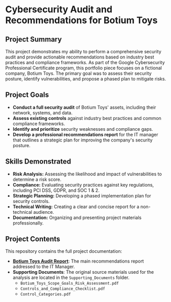 # **Cybersecurity Audit and Recommendations for Botium Toys**

## **Project Summary**

This project demonstrates my ability to perform a comprehensive security audit and provide actionable recommendations based on industry best practices and compliance frameworks. As part of the Google Cybersecurity Professional Certificate program, this portfolio piece focuses on a fictional company, Botium Toys. The primary goal was to assess their security posture, identify vulnerabilities, and propose a phased plan to mitigate risks.

## **Project Goals**

* **Conduct a full security audit** of Botium Toys' assets, including their network, systems, and data.  
* **Assess existing controls** against industry best practices and common compliance frameworks.  
* **Identify and prioritize** security weaknesses and compliance gaps.  
* **Develop a professional recommendations report** for the IT manager that outlines a strategic plan for improving the company's security posture.

## **Skills Demonstrated**

* **Risk Analysis:** Assessing the likelihood and impact of vulnerabilities to determine a risk score.  
* **Compliance:** Evaluating security practices against key regulations, including PCI DSS, GDPR, and SOC 1 & 2\.  
* **Strategic Planning:** Developing a phased implementation plan for security controls.  
* **Technical Writing:** Creating a clear and concise report for a non-technical audience.  
* **Documentation:** Organizing and presenting project materials professionally.

## **Project Contents**

This repository contains the full project documentation:

* [**Botium Toys Audit Report**](https://github.com/OsoSordo/Cybersecurity-Audit-and-Recommendations-for-Botium-Toys/blob/main/Botium_Toys_Audit_Report.md): The main recommendations report addressed to the IT Manager.  
* **Supporting Documents**: The original source materials used for the analysis are located in the `Supporting_Documents` folder.  
  * `Botium_Toys_Scope_Goals_Risk_Assessment.pdf`  
  * `Controls_and_Compliance_Checklist.pdf`  
  * `Control_Categories.pdf`
